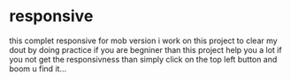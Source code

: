 # responsive
this complet responsive for mob version  i work on this project to clear my dout by doing practice if you are begniner than this project help you a lot 
if you not get the responsivness than simply click on the top left button and boom u find it...
